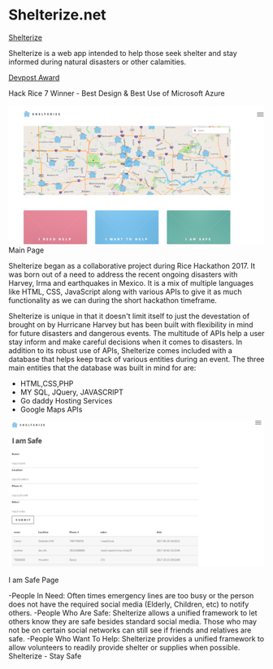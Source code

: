 # Shelterize.net

[Shelterize](shelterize.net) 

Shelterize is a web app intended to help those seek shelter and stay informed during natural disasters or other calamities.

[Devpost Award](https://devpost.com/software/shelterize)

Hack Rice 7 Winner - Best Design & Best Use of Microsoft Azure


![alt text](https://github.com/filehippo/https-github.com-Dan-Tor-OK-Munchy/blob/master/Shelterize.PNG)
Main Page




Shelterize began as a collaborative project during Rice Hackathon 2017. 
It was born out of a need to address the recent ongoing disasters with Harvey, Irma and earthquakes in Mexico.
It is a mix of multiple languages like HTML, CSS, JavaScript along with various APIs to give it as much functionality as we can during the short hackathon timeframe.

Shelterize is unique in that it doesn't limit itself to just the devestation of brought on by Hurricane Harvey but has been built with flexibility in mind for future disasters and dangerous events.
 The multitude of APIs help a user stay inform and make careful decisions when it comes to disasters. 
 In addition to its robust use of APIs, Shelterize comes included with a database that helps keep track of various entities during an event. 
 The three main entities that the database was built in mind for are:

- HTML,CSS,PHP
- MY SQL, JQuery, JAVASCRIPT 
- Go daddy Hosting Services 
- Google Maps APIs 


![alt text](https://github.com/filehippo/https-github.com-Dan-Tor-OK-Munchy/blob/master/safe.PNG)

I am Safe Page


-People In Need: Often times emergency lines are too busy or the person does not have the required social media (Elderly, Children, etc) to notify others.
-People Who Are Safe: Shelterize allows a unified framework to let others know they are safe besides standard social media. Those who may not be on certain social networks can still see if friends and relatives are safe.
-People Who Want To Help: Shelterize provides a unified framework to allow volunteers to readily provide shelter or supplies when possible.
Shelterize - Stay Safe
